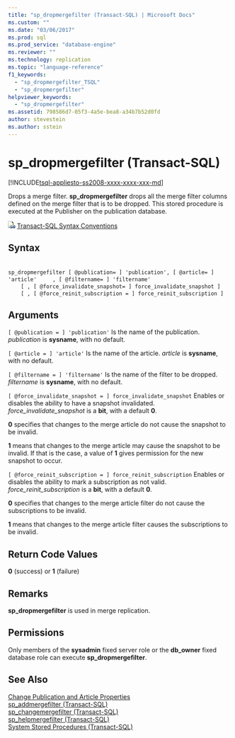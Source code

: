 ```yaml
---
title: "sp_dropmergefilter (Transact-SQL) | Microsoft Docs"
ms.custom: ""
ms.date: "03/06/2017"
ms.prod: sql
ms.prod_service: "database-engine"
ms.reviewer: ""
ms.technology: replication
ms.topic: "language-reference"
f1_keywords: 
  - "sp_dropmergefilter_TSQL"
  - "sp_dropmergefilter"
helpviewer_keywords: 
  - "sp_dropmergefilter"
ms.assetid: 798586d7-05f3-4a5e-bea8-a34b7b52d0fd
author: stevestein
ms.author: sstein
---
```

# sp_dropmergefilter (Transact-SQL)
[!INCLUDE[tsql-appliesto-ss2008-xxxx-xxxx-xxx-md](../../includes/tsql-appliesto-ss2008-xxxx-xxxx-xxx-md.md)]

  Drops a merge filter. **sp_dropmergefilter** drops all the merge filter columns defined on the merge filter that is to be dropped. This stored procedure is executed at the Publisher on the publication database.  
  
 ![Topic link icon](../../database-engine/configure-windows/media/topic-link.gif "Topic link icon") [Transact-SQL Syntax Conventions](../../t-sql/language-elements/transact-sql-syntax-conventions-transact-sql.md)  
  
## Syntax  
  
```  
  
sp_dropmergefilter [ @publication= ] 'publication', [ @article= ] 'article'     , [ @filtername= ] 'filtername'  
    [ , [ @force_invalidate_snapshot= ] force_invalidate_snapshot ]  
    [ , [ @force_reinit_subscription = ] force_reinit_subscription ]  
```  
  
## Arguments  
`[ @publication = ] 'publication'`
 Is the name of the publication. *publication* is **sysname**, with no default.  
  
`[ @article = ] 'article'`
 Is the name of the article. *article* is **sysname**, with no default.  
  
`[ @filtername = ] 'filtername'`
 Is the name of the filter to be dropped. *filtername* is **sysname**, with no default.  
  
`[ @force_invalidate_snapshot = ] force_invalidate_snapshot`
 Enables or disables the ability to have a snapshot invalidated. *force_invalidate_snapshot* is a **bit**, with a default **0**.  
  
 **0** specifies that changes to the merge article do not cause the snapshot to be invalid.  
  
 **1** means that changes to the merge article may cause the snapshot to be invalid. If that is the case, a value of **1** gives permission for the new snapshot to occur.  
  
`[ @force_reinit_subscription = ] force_reinit_subscription`
 Enables or disables the ability to mark a subscription as not valid. *force_reinit_subscription* is a **bit**, with a default **0**.  
  
 **0** specifies that changes to the merge article filter do not cause the subscriptions to be invalid.  
  
 **1** means that changes to the merge article filter causes the subscriptions to be invalid.  
  
## Return Code Values  
 **0** (success) or **1** (failure)  
  
## Remarks  
 **sp_dropmergefilter** is used in merge replication.  
  
## Permissions  
 Only members of the **sysadmin** fixed server role or the **db_owner** fixed database role can execute **sp_dropmergefilter**.  
  
## See Also  
 [Change Publication and Article Properties](../../relational-databases/replication/publish/change-publication-and-article-properties.md)   
 [sp_addmergefilter &#40;Transact-SQL&#41;](../../relational-databases/system-stored-procedures/sp-addmergefilter-transact-sql.md)   
 [sp_changemergefilter &#40;Transact-SQL&#41;](../../relational-databases/system-stored-procedures/sp-changemergefilter-transact-sql.md)   
 [sp_helpmergefilter &#40;Transact-SQL&#41;](../../relational-databases/system-stored-procedures/sp-helpmergefilter-transact-sql.md)   
 [System Stored Procedures &#40;Transact-SQL&#41;](../../relational-databases/system-stored-procedures/system-stored-procedures-transact-sql.md)  
  
  
